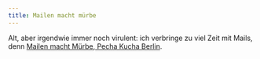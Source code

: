 ```yaml
---
title: Mailen macht mürbe
---
```


Alt, aber irgendwie immer noch virulent: ich verbringe zu viel Zeit mit Mails, denn <a href="https://pechakucha.de/berlin/player/?event=PK_33&position=13&presenter=Christian%20Noss&presentation=Mailen%20mach%20m%C3%BCrbe">Mailen macht Mürbe, Pecha Kucha Berlin</a>.

